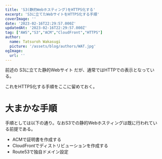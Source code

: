 ```yaml
---
title: 'S3(静的Webホスティング)をHTTPS化する'
excerpt: 'S3に立てたWebサイトをHTTPS化する手順'
coverImage: ''
date: '2023-02-16T22:29:57.000Z'
updatedAt: '2023-02-16T22:29:57.000Z'
tag: ["AWS","S3","ACM","CloudFront","HTTPS"]
author:
  name: Tatsuroh Wakasugi
  picture: '/assets/blog/authors/WAT.jpg'
ogImage:
  url: ''
---
```


前述の S3に立てた静的Webサイト だが、通常ではHTTPでの表示となっている。

これをHTTPS化する手順をここに留めておく。

# 大まかな手順

手順としては以下の通り。なおS3での静的Webホスティングは既に行われている前提である。
- ACMで証明書を作成する
- CloudFrontでディストリビューションを作成する
- Route53で独自ドメイン設定

